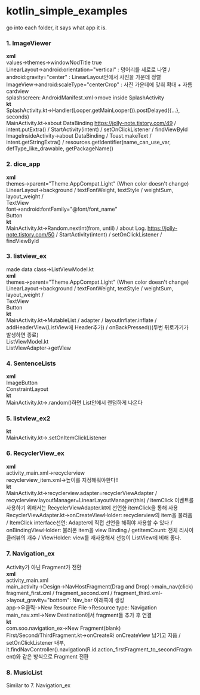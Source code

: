 # kotlin_simple_examples

go into each folder, it says what app it is.

### 1. ImageViewer
<b>xml</b><br>
values->themes->windowNodTitle true<br>
LinearLayout->android:orientation="vertical" : 덩어리를 세로로 나열 / android:gravity="center" : LinearLayout안에서 사진을 가운데 정렬<br>
ImageView->android:scaleType="centerCrop" : 사진 가운데에 맞춰 확대 + 자름<br>
cardview<br>
splashscreen: AndroidManifest.xml->move <intent-filter> inside SplashActivity<br>
<b>kt</b><br>
SplashActivity.kt->Handler(Looper.getMainLooper()).postDelayed({...}, seconds)<br>
MainActivity.kt->about DataBinding https://jolly-note.tistory.com/49 / intent.putExtra() / StartActivity(intent) / setOnClickListener / findViewById<br>
ImageInsideActivity->about DataBinding / Toast.makeText / intent.getStringExtra() / resources.getIdentifier(name_can_use_var, defType_like_drawable, getPackageName()<br>
  
### 2. dice_app
<b>xml</b><br>
themes->parent="Theme.AppCompat.Light" (When color doesn't change)<br>
LinearLayout->background / textFontWeight, textStyle / weightSum, layout_weight / <br>
TextView<br>
font->android:fontFamily="@font/font_name"<br>
Button<br>
<b>kt</b><br>
MainActivity.kt->Random.nextInt(from, until) / about Log. https://jolly-note.tistory.com/50 / StartActivity(intent) / setOnClickListener / findViewById<br>

### 3. listview_ex
made data class->ListViewModel.kt<br>
<b>xml</b><br>
themes->parent="Theme.AppCompat.Light" (When color doesn't change)<br>
LinearLayout->background / textFontWeight, textStyle / weightSum, layout_weight / <br>
TextView<br>
Button<br>
<b>kt</b><br>
MainActivity.kt->MutableList / adapter / layoutInflater.inflate / addHeaderView(ListView에 Header추가) / onBackPressed()(두번 뒤로가기가 발생하면 종료)<br>
ListViewModel.kt<br>
ListViewAdapter->getView<br>
  
### 4. SentenceLists
<b>xml</b><br>
ImageButton<br>
ConstraintLayout<br>
<b>kt</b><br>
MainActivity.kt->.random()하면 List안에서 랜덤하게 나온다<br>
  
  
### 5. listview_ex2
<b>kt</b><br>
MainActivity.kt->.setOnItemClickListener

### 6. RecyclerView_ex
<b>xml</b><br>
activity_main.xml->recyclerview<br>
recyclerview_item.xml->높이를 지정해줘야한다!!<br>
<b>kt</b><br>
MainActivity.kt->recyclerview.adapter=recyclerViewAdapter / recyclerview.layoutManager=LinearLayoutManager(this) / itemClick 이벤트를 사용하기 위해서는 RecyclerViewAdapter.kt에 선언한 itemClick을 통해 사용<br>
RecyclerViewAdapter.kt->onCreateViewHolder: recyclerview의 item을 불러옴 / ItemClick interface선언: Adapter에 직접 선언을 해줘야 사용할 수 있다 / onBindingViewHolder: 불러온 item을 view Binding / getItemCount: 전체 리사이클러뷰의 개수 / ViewHolder: view를 재사용해서 선능이 ListView에 비해 좋다.<br>
  
### 7. Navigation_ex
  Activity가 아닌 Fragment가 전환<br>
  <b>xml</b><br>
  activity_main.xml<br>
  main_activity->Design->NavHostFragment(Drag and Drop)->main_nav(click)<br>
  fragment_first.xml / fragment_second.xml / fragment_third.xml->layout_gravity="bottom": Nav_bar 아래쪽에 생성<br>
  app->우클릭->New Resource File->Resource type: Navigation<br>
  main_nav.xml->New Destination에서 fragment들 추가 후 연결<br>
  <b>kt</b><br>
  com.soo.navigation_ex->New Fragment(blank)<br>
  First/Second/ThirdFragment.kt->onCreate와 onCreateView 남기고 지움 / setOnClickListener 내부, it.findNavController().navigation(R.id.action_firstFragment_to_secondFragment)와 같은 방식으로 Fragment 전환<br>
  
### 8. MusicList
  Similar to 7. Navigation_ex

